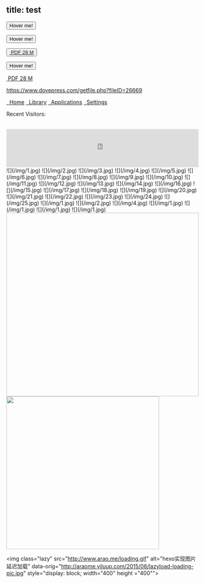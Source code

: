 title: test
---

<button data-balloon="HTML special characters: &#9787; &#9986; &#9820;" data-balloon-pos="up">Hover me!</button>  

<button data-balloon="Emojis: 😀 😬 😁 😂 😃 😄 😅 😆" data-balloon-pos="up">Hover me!</button>  

<button class="fa" data-balloon="Font Awesome: &#xf030; &#xf133; &#xf1fc; &#xf03e; &#xf1f8;" data-balloon-pos="up"> <a  href="https://mute.ml"  data-balloon="Click me to download!" data-balloon-pos="up">&nbsp;PDF 28 M</a></button>


<button data-balloon="Click me to download!" data-balloon-pos="up" >Hover me!</button>

 <i class="fa fa-cloud-download fa-lg"></i><a  href="https://mute.ml"  data-balloon="Click me to download!" data-balloon-pos="up">&nbsp;PDF 28 M</a>

https://www.dovepress.com/getfile.php?fileID=26669

<div class="list-group">
  <a class="list-group-item" href="#"><i class="fa fa-home fa-fw"></i>&nbsp; Home</a>
  <a class="list-group-item" href="#"><i class="fa fa-book fa-fw"></i>&nbsp; Library</a>
  <a class="list-group-item" href="#"><i class="fa fa-pencil fa-fw"></i>&nbsp; Applications</a>
  <a class="list-group-item" href="#"><i class="fa fa-cog fa-fw"></i>&nbsp; Settings</a>
</div>





Recent Visitors:
<div class="ds-recent-visitors" data-num-items="280" data-avatar-size="42" id="ds-recent-visitors"></div><br />

<iframe width="100%" height="100" scrolling="no" frameborder="no" src="https://w.soundcloud.com/player/?url=https%3A//api.soundcloud.com/tracks/90647569&amp;color=f42604&amp;auto_play=false&amp;hide_related=true&amp;show_comments=false&amp;show_user=false&amp;show_reposts=false"></iframe><br />
![](/img/1.jpg)
 ![](/img/2.jpg)
 ![](/img/3.jpg)
 ![](/img/4.jpg)
 ![](/img/5.jpg)
 ![](/img/6.jpg)
 ![](/img/7.jpg)
 ![](/img/8.jpg)
 ![](/img/9.jpg)
 ![](/img/10.jpg)
 ![](/img/11.jpg)
 ![](/img/12.jpg)
 ![](/img/13.jpg)
 ![](/img/14.jpg)
 ![](/img/16.jpg)
 ![](/img/15.jpg)
 ![](/img/17.jpg)
 ![](/img/18.jpg)
 ![](/img/19.jpg)
 ![](/img/20.jpg)
 ![](/img/21.jpg)
 ![](/img/22.jpg)
 ![](/img/23.jpg)
 ![](/img/24.jpg)
 ![](/img/25.jpg)
 ![](/img/1.jpg)
 ![](/img/2.jpg)
 ![](/img/4.jpg)
 ![](/img/1.jpg)
 ![](/img/1.jpg)
 ![](/img/1.jpg)
 ![](/img/1.jpg)
 
 <img class="lazy" data-original="img/example.jpg" width="640" height="480">
 
 <img class="lazy" src="http://www.arao.me/loading.gif" data-orig="http://araome.yiluup.com/2015/06/lazyload-loading-pic.jpg" width="400" height ="400"/>
 
 <img  class="lazy" src="http://www.arao.me/loading.gif" alt="hexo实现图片延迟加载"  data-orig="http://araome.yiluup.com/2015/06/lazyload-loading-pic.jpg" style="display: block;  width="400" height ="400"">


